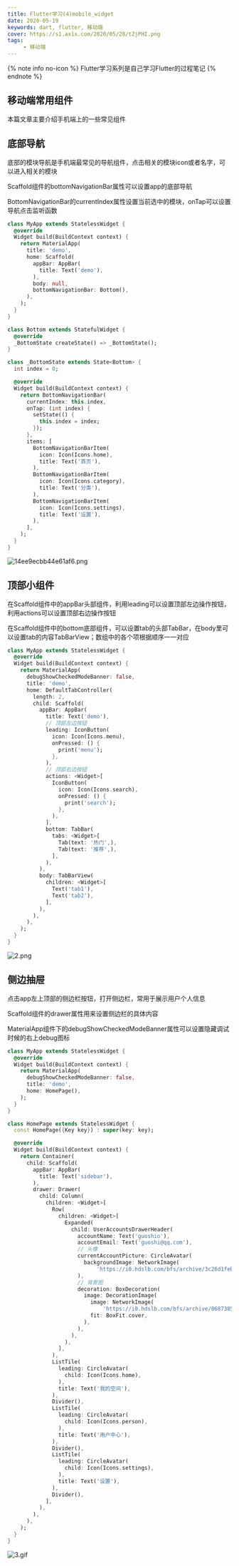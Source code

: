 ```yaml
---
title: Flutter学习(4)mobile_widget
date: 2020-05-19
keywords: dart, flutter, 移动端
cover: https://s1.ax1x.com/2020/05/28/tZjPHI.png
tags:
     - 移动端
---
```



{% note info no-icon %}
Flutter学习系列是自己学习Flutter的过程笔记
{% endnote %}

## 移动端常用组件

本篇文章主要介绍手机端上的一些常见组件
<br/>


## 底部导航

底部的模块导航是手机端最常见的导航组件，点击相关的模块icon或者名字，可以进入相关的模块

Scaffold组件的bottomNavigationBar属性可以设置app的底部导航

BottomNavigationBar的currentIndex属性设置当前选中的模块，onTap可以设置导航点击监听函数

```dart
class MyApp extends StatelessWidget {
  @override
  Widget build(BuildContext context) {
    return MaterialApp(
      title: 'demo',
      home: Scaffold(
        appBar: AppBar(
          title: Text('demo'),
        ),
        body: null,
        bottomNavigationBar: Bottom(),
      ),
    );
  }
}

class Bottom extends StatefulWidget {
  @override
  _BottomState createState() => _BottomState();
}

class _BottomState extends State<Bottom> {
  int index = 0;

  @override
  Widget build(BuildContext context) {
    return BottomNavigationBar(
      currentIndex: this.index,
      onTap: (int index) {
        setState(() {
          this.index = index;
        });
      },
      items: [
        BottomNavigationBarItem(
          icon: Icon(Icons.home),
          title: Text('首页'),
        ),
        BottomNavigationBarItem(
          icon: Icon(Icons.category),
          title: Text('分类'),
        ),
        BottomNavigationBarItem(
          icon: Icon(Icons.settings),
          title: Text('设置'),
        ),
      ],
    );
  }
}
```

![14ee9ecbb44e61af6.png](https://file.moetu.org/images/2020/05/21/14ee9ecbb44e61af6.png)
<br/>


## 顶部小组件

在Scaffold组件中的appBar头部组件，利用leading可以设置顶部左边操作按钮，利用actions可以设置顶部右边操作按钮

在Scaffold组件中的bottom底部组件，可以设置tab的头部TabBar，在body里可以设置tab的内容TabBarView；数组中的各个项根据顺序一一对应

```dart
class MyApp extends StatelessWidget {
  @override
  Widget build(BuildContext context) {
    return MaterialApp(
      debugShowCheckedModeBanner: false,
      title: 'demo',
      home: DefaultTabController(
        length: 2,
        child: Scaffold(
          appBar: AppBar(
            title: Text('demo'),
            // 顶部左边按钮
            leading: IconButton(
              icon: Icon(Icons.menu),
              onPressed: () {
                print('menu');
              },
            ),
            // 顶部右边按钮
            actions: <Widget>[
              IconButton(
                icon: Icon(Icons.search),
                onPressed: () {
                  print('search');
                },
              ),
            ],
            bottom: TabBar(
              tabs: <Widget>[
                Tab(text: '热门',),
                Tab(text: '推荐',),
              ],
            ),
          ),
          body: TabBarView(
            children: <Widget>[
              Text('tab1'),
              Text('tab2'),
            ],
          ),
        ),
      ),
    );
  }
}
```

![2.png](https://i.loli.net/2020/05/21/8kFbj1O2YPaJi7N.png)
<br/>


## 侧边抽屉

点击app左上顶部的侧边栏按钮，打开侧边栏，常用于展示用户个人信息

Scaffold组件的drawer属性用来设置侧边栏的具体内容

MaterialApp组件下的debugShowCheckedModeBanner属性可以设置隐藏调试时候的右上debug图标

```dart
class MyApp extends StatelessWidget {
  @override
  Widget build(BuildContext context) {
    return MaterialApp(
      debugShowCheckedModeBanner: false,
      title: 'demo',
      home: HomePage(),
    );
  }
}

class HomePage extends StatelessWidget {
  const HomePage({Key key}) : super(key: key);

  @override
  Widget build(BuildContext context) {
    return Container(
      child: Scaffold(
        appBar: AppBar(
          title: Text('sidebar'),
        ),
        drawer: Drawer(
          child: Column(
            children: <Widget>[
              Row(
                children: <Widget>[
                  Expanded(
                    child: UserAccountsDrawerHeader(
                      accountName: Text('guoshio'),
                      accountEmail: Text('guoshi@qq.com'),
                      // 头像
                      currentAccountPicture: CircleAvatar(
                        backgroundImage: NetworkImage(
                            'https://i0.hdslb.com/bfs/archive/3c26d1febef944de6c524a1597e9a34ec656c4e8.jpg@336w_190h.webp'),
                      ),
                      // 背景图
                      decoration: BoxDecoration(
                        image: DecorationImage(
                          image: NetworkImage(
                              'https://i0.hdslb.com/bfs/archive/06873850299947819f2751d8ed77db9044a50e6e.png@336w_190h.webp'),
                          fit: BoxFit.cover,
                        ),
                      ),
                    ),
                  ),
                ],
              ),
              ListTile(
                leading: CircleAvatar(
                  child: Icon(Icons.home),
                ),
                title: Text('我的空间'),
              ),
              Divider(),
              ListTile(
                leading: CircleAvatar(
                  child: Icon(Icons.person),
                ),
                title: Text('用户中心'),
              ),
              Divider(),
              ListTile(
                leading: CircleAvatar(
                  child: Icon(Icons.settings),
                ),
                title: Text('设置'),
              ),
              Divider(),
            ],
          ),
        ),
      ),
    );
  }
}
```

![3.gif](https://i.loli.net/2020/05/21/N1gA9FVkdZrjKPq.gif)

